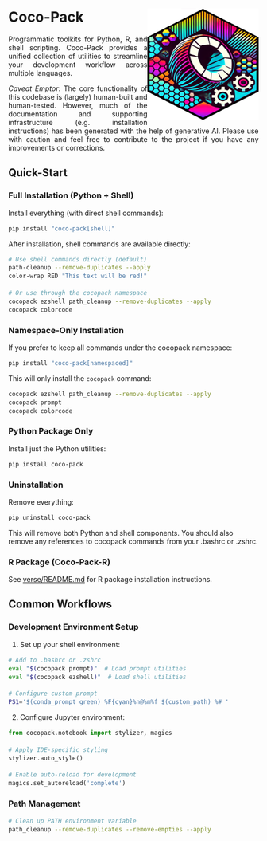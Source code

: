 # Coco-Pack <img src="logo.png" align="right" width="224px" height="224px" />

<p style="text-align: justify;">Programmatic toolkits for Python, R, and shell scripting. Coco-Pack provides a unified collection of utilities to streamline your development workflow across multiple languages.</p>

<p style="text-align: justify;"><i>Caveat Emptor</i>: The core functionality of this codebase is (largely) human-built and human-tested. However, much of the documentation and supporting infrastructure (e.g. installation instructions) has been generated with the help of generative AI. Please use with caution and feel free to contribute to the project if you have any improvements or corrections.</p>

## Quick-Start

### Full Installation (Python + Shell)

Install everything (with direct shell commands):
```bash
pip install "coco-pack[shell]"
```

After installation, shell commands are available directly:
```bash
# Use shell commands directly (default)
path-cleanup --remove-duplicates --apply
color-wrap RED "This text will be red!"

# Or use through the cocopack namespace
cocopack ezshell path_cleanup --remove-duplicates --apply
cocopack colorcode
```

### Namespace-Only Installation

If you prefer to keep all commands under the cocopack namespace:
```bash
pip install "coco-pack[namespaced]"
```

This will only install the `cocopack` command:
```bash
cocopack ezshell path_cleanup --remove-duplicates --apply
cocopack prompt
cocopack colorcode
```

### Python Package Only

Install just the Python utilities:
```bash
pip install coco-pack
```

### Uninstallation

Remove everything:
```bash
pip uninstall coco-pack
```

This will remove both Python and shell components. You should also remove any references to cocopack commands from your .bashrc or .zshrc.

### R Package (Coco-Pack-R)

See [verse/README.md](./verse/README.md) for R package installation instructions.

## Common Workflows

### Development Environment Setup

1. Set up your shell environment:
```bash
# Add to .bashrc or .zshrc
eval "$(cocopack prompt)"  # Load prompt utilities
eval "$(cocopack ezshell)"  # Load shell utilities

# Configure custom prompt
PS1='$(conda_prompt green) %F{cyan}%n@%m%f $(custom_path) %# '
```

2. Configure Jupyter environment:
```python
from cocopack.notebook import stylizer, magics

# Apply IDE-specific styling
stylizer.auto_style()

# Enable auto-reload for development
magics.set_autoreload('complete')
```

### Path Management

```bash
# Clean up PATH environment variable
path_cleanup --remove-duplicates --remove-empties --apply
```
